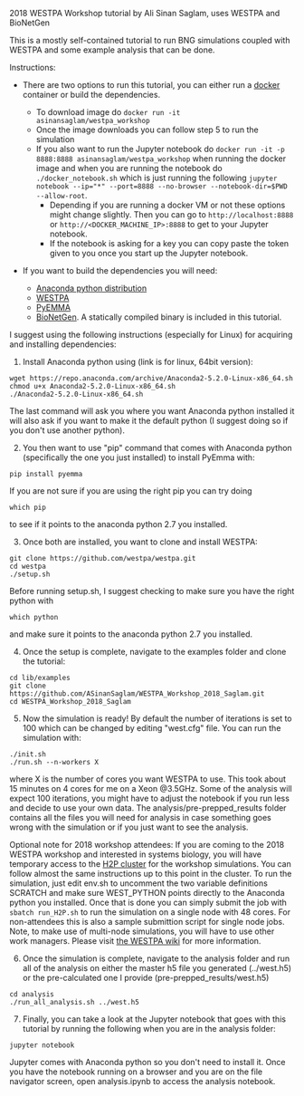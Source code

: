 2018 WESTPA Workshop tutorial by Ali Sinan Saglam, uses WESTPA and BioNetGen

This is a mostly self-contained tutorial to run BNG simulations coupled with WESTPA and some example analysis that can be done.

Instructions: 
* There are two options to run this tutorial, you can either run a [docker](https://www.docker.com/community-edition) container or build the dependencies. 
  * To download image do ```docker run -it asinansaglam/westpa_workshop```
  * Once the image downloads you can follow step 5 to run the simulation
  * If you also want to run the Jupyter notebook do ```docker run -it -p 8888:8888 asinansaglam/westpa_workshop``` when running the docker image and when you are running the notebook do ```./docker_notebook.sh``` which is just running the following ```jupyter notebook --ip="*" --port=8888 --no-browser --notebook-dir=$PWD --allow-root```. 
    * Depending if you are running a docker VM or not these options might change slightly. Then you can go to ```http://localhost:8888``` or ```http://<DOCKER_MACHINE_IP>:8888``` to get to your Jupyter notebook. 
    * If the notebook is asking for a key you can copy paste the token given to you once you start up the Jupyter notebook. 

* If you want to build the dependencies you will need:
  * [Anaconda python distribution](https://www.anaconda.com/download/)
  * [WESTPA](https://github.com/westpa/westpa)
  * [PyEMMA](http://emma-project.org/latest/INSTALL.html)
  * [BioNetGen](https://www.csb.pitt.edu/Faculty/Faeder/?page_id=409). A statically compiled binary is included in this tutorial.
  
I suggest using the following instructions (especially for Linux) for acquiring and installing dependencies: 

1. Install Anaconda python using (link is for linux, 64bit version):
```
wget https://repo.anaconda.com/archive/Anaconda2-5.2.0-Linux-x86_64.sh
chmod u+x Anaconda2-5.2.0-Linux-x86_64.sh
./Anaconda2-5.2.0-Linux-x86_64.sh
```
The last command will ask you where you want Anaconda python installed it will also ask if you want to make it the default python (I suggest doing so if you don't use another python). 

2. You then want to use "pip" command that comes with Anaconda python (specifically the one you just installed) to install PyEmma with:
```
pip install pyemma
```
If you are not sure if you are using the right pip you can try doing
```
which pip
```
to see if it points to the anaconda python 2.7 you installed.

3. Once both are installed, you want to clone and install WESTPA:
```
git clone https://github.com/westpa/westpa.git
cd westpa
./setup.sh
```
Before running setup.sh, I suggest checking to make sure you have the right python with
```
which python
```
and make sure it points to the anaconda python 2.7 you installed.

4. Once the setup is complete, navigate to the examples folder and clone the tutorial:
```
cd lib/examples
git clone https://github.com/ASinanSaglam/WESTPA_Workshop_2018_Saglam.git
cd WESTPA_Workshop_2018_Saglam
```

5. Now the simulation is ready! By default the number of iterations is set to 100 which can be changed by editing "west.cfg" file. You can run the simulation with:
```
./init.sh
./run.sh --n-workers X
```
where X is the number of cores you want WESTPA to use. This took about 15 minutes on 4 cores for me on a Xeon @3.5GHz. Some of the analysis will expect 100 iterations, you might have to adjust the notebook if you run less and decide to use your own data. The analysis/pre-prepped_results folder contains all the files you will need for analysis in case something goes wrong with the simulation or if you just want to see the analysis.

Optional note for 2018 workshop attendees: If you are coming to the 2018 WESTPA workshop and interested in systems biology, you will have temporary access to the [H2P cluster](https://crc.pitt.edu/h2p) for the workshop simulations. You can follow almost the same instructions up to this point in the cluster. To run the simulation, just edit env.sh to uncomment the two variable definitions SCRATCH and make sure WEST_PYTHON points directly to the Anaconda python you installed. Once that is done you can simply submit the job with ```sbatch run_H2P.sh``` to run the simulation on a single node with 48 cores. For non-attendees this is also a sample submittion script for single node jobs. Note, to make use of multi-node simulations, you will have to use other work managers. Please visit [the WESTPA wiki](https://github.com/westpa/westpa/wiki/Running-WESTPA-in-a-multi-node-environment) for more information. 

6. Once the simulation is complete, navigate to the analysis folder and run all of the analysis on either the master h5 file you generated (../west.h5) or the pre-calculated one I provide (pre-prepped_results/west.h5)
```
cd analysis
./run_all_analysis.sh ../west.h5
```

7. Finally, you can take a look at the Jupyter notebook that goes with this tutorial by running the following when you are in the analysis folder:
```
jupyter notebook
```
Jupyter comes with Anaconda python so you don't need to install it. Once you have the notebook running on a browser and you are on the file navigator screen, open analysis.ipynb to access the analysis notebook.
